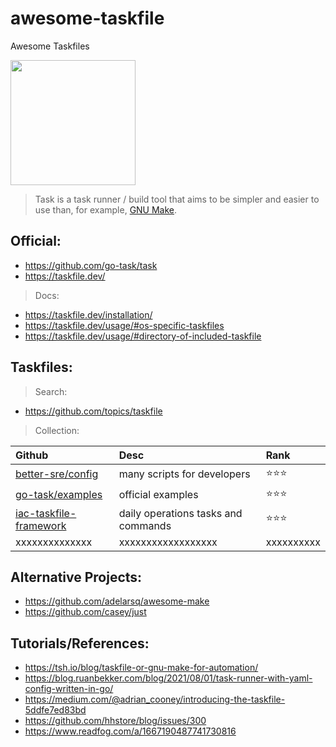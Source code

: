 # awesome-taskfile
Awesome Taskfiles

<p>
<image align="center" height="200" width="200" src="https://taskfile.dev/img/logo.svg"></iamge>
</p>


> Task is a task runner / build tool that aims to be simpler and easier to use than, for example, [GNU Make](https://www.gnu.org/software/make/).




## Official: 

- https://github.com/go-task/task
- https://taskfile.dev/

> Docs:

- https://taskfile.dev/installation/
- https://taskfile.dev/usage/#os-specific-taskfiles
- https://taskfile.dev/usage/#directory-of-included-taskfile

## Taskfiles:


> Search: 

- https://github.com/topics/taskfile


> Collection:

| Github | Desc     | Rank       |
| :--------------| :----------------- | :--------- |
| [better-sre/config](https://github.com/better-sre/config/blob/main/Taskfile.yml#L14) | many scripts for developers | ⭐⭐⭐ |
| [go-task/examples](https://github.com/go-task/examples/blob/master/go-web-app/Taskfile.yml) | official examples | ⭐⭐⭐ |
| [iac-taskfile-framework](https://github.com/mhmdio/iac-taskfile-framework) | daily operations tasks and commands | ⭐⭐⭐ |
| xxxxxxxxxxxxxx | xxxxxxxxxxxxxxxxxx | xxxxxxxxxx |




## Alternative Projects: 


- https://github.com/adelarsq/awesome-make
- https://github.com/casey/just



## Tutorials/References:


- https://tsh.io/blog/taskfile-or-gnu-make-for-automation/
- https://blog.ruanbekker.com/blog/2021/08/01/task-runner-with-yaml-config-written-in-go/
- https://medium.com/@adrian_cooney/introducing-the-taskfile-5ddfe7ed83bd
- https://github.com/hhstore/blog/issues/300
- https://www.readfog.com/a/1667190487741730816






